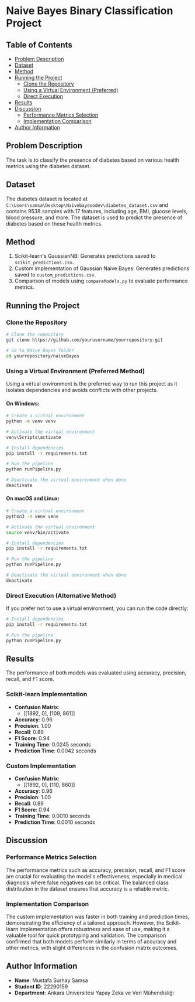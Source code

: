 # Naive Bayes Binary Classification Project

## Table of Contents
- [Problem Description](#problem-description)
- [Dataset](#dataset)
- [Method](#method)
- [Running the Project](#running-the-project)
    - [Clone the Repository](#clone-the-repository)
    - [Using a Virtual Environment (Preferred)](#using-a-virtual-environment-preferred-method)
    - [Direct Execution](#direct-execution-alternative-method)
- [Results](#results)
- [Discussion](#discussion)
    - [Performance Metrics Selection](#performance-metrics-selection)
    - [Implementation Comparison](#implementation-comparison)
- [Author Information](#author-information)

## Problem Description
The task is to classify the presence of diabetes based on various health metrics using the diabetes dataset.

## Dataset
The diabetes dataset is located at `C:\Users\samsa\Desktop\Naivebayesodev\diabetes_dataset.csv` and contains 9538 samples with 17 features, including age, BMI, glucose levels, blood pressure, and more. The dataset is used to predict the presence of diabetes based on these health metrics.

## Method
1. Scikit-learn's GaussianNB: Generates predictions saved to `scikit_predictions.csv`.
2. Custom implementation of Gaussian Naive Bayes: Generates predictions saved to `custom_predictions.csv`.
3. Comparison of models using `compareModels.py` to evaluate performance metrics.

## Running the Project
### Clone the Repository
```bash
# Clone the repository
git clone https://github.com/yourusername/yourrepository.git

# Go to Naive Bayes folder
cd yourrepository/naiveBayes
```

### Using a Virtual Environment (Preferred Method)
Using a virtual environment is the preferred way to run this project as it isolates dependencies and avoids conflicts with other projects.

#### On Windows:
```bash
# Create a virtual environment
python -m venv venv

# Activate the virtual environment
venv\Scripts\activate

# Install dependencies
pip install -r requirements.txt

# Run the pipeline
python runPipeline.py

# Deactivate the virtual environment when done
deactivate
```

#### On macOS and Linux:
```bash
# Create a virtual environment
python3 -m venv venv

# Activate the virtual environment
source venv/bin/activate

# Install dependencies
pip install -r requirements.txt

# Run the pipeline
python runPipeline.py

# Deactivate the virtual environment when done
deactivate
```

### Direct Execution (Alternative Method)
If you prefer not to use a virtual environment, you can run the code directly:
```bash
# Install dependencies
pip install -r requirements.txt

# Run the pipeline
python runPipeline.py
```

## Results
The performance of both models was evaluated using accuracy, precision, recall, and F1 score.

### Scikit-learn Implementation
- **Confusion Matrix**:
  - [[1892, 0], [109, 861]]
- **Accuracy**: 0.96
- **Precision**: 1.00
- **Recall**: 0.89
- **F1 Score**: 0.94
- **Training Time**: 0.0245 seconds
- **Prediction Time**: 0.0042 seconds

### Custom Implementation
- **Confusion Matrix**:
  - [[1892, 0], [110, 860]]
- **Accuracy**: 0.96
- **Precision**: 1.00
- **Recall**: 0.89
- **F1 Score**: 0.94
- **Training Time**: 0.0010 seconds
- **Prediction Time**: 0.0010 seconds

## Discussion
### Performance Metrics Selection
The performance metrics such as accuracy, precision, recall, and F1 score are crucial for evaluating the model's effectiveness, especially in medical diagnosis where false negatives can be critical. The balanced class distribution in the dataset ensures that accuracy is a reliable metric.

### Implementation Comparison
The custom implementation was faster in both training and prediction times, demonstrating the efficiency of a tailored approach. However, the Scikit-learn implementation offers robustness and ease of use, making it a valuable tool for quick prototyping and validation. The comparison confirmed that both models perform similarly in terms of accuracy and other metrics, with slight differences in the confusion matrix outcomes.

## Author Information
- **Name**: Mustafa Surhay Samsa
- **Student ID**: 22290159
- **Department**: Ankara Üniversitesi Yapay Zeka ve Veri Mühendisliği
